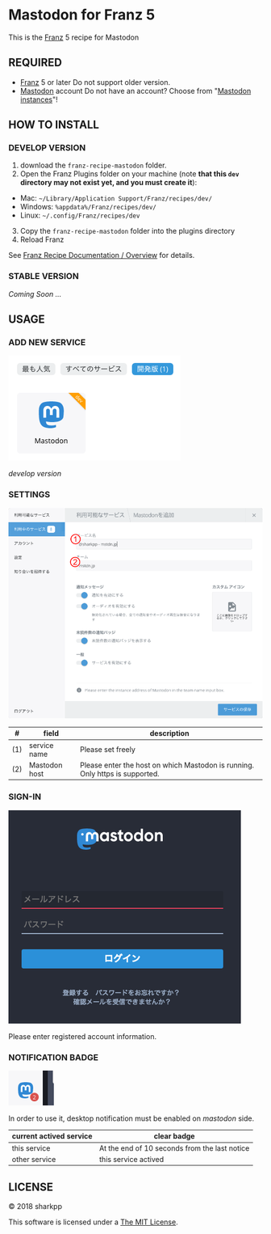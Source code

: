 # Mastodon for Franz 5

This is the [Franz](https://meetfranz.com/) 5 recipe for Mastodon

## REQUIRED

* [Franz](https://meetfranz.com/) 5 or later
  Do not support older version.
* [Mastodon](https://joinmastodon.org/) account
  Do not have an account?
  Choose from "[Mastodon instances](https://instances.social/list)"!

## HOW TO INSTALL

### DEVELOP VERSION

1. download the `franz-recipe-mastodon` folder.
2. Open the Franz Plugins folder on your machine (note **that this `dev` directory may not exist yet, and you must create it**):
  * Mac: `~/Library/Application Support/Franz/recipes/dev/`
  * Windows: `%appdata%/Franz/recipes/dev/`
  * Linux: `~/.config/Franz/recipes/dev`
3. Copy the `franz-recipe-mastodon` folder into the plugins directory
4. Reload Franz

See [Franz Recipe Documentation / Overview](https://github.com/meetfranz/plugins/blob/master/docs/integration.md)
 for details.

### STABLE VERSION

*Coming Soon ...*

## USAGE

### ADD NEW SERVICE

![](docs/add-service.png)

*develop version*

### SETTINGS

![](docs/add-service-settings.png)

| # | field | description |
|-|-|-|
| (1) | service name | Please set freely |
| (2) | Mastodon host | Please enter the host on which Mastodon is running. Only https is supported. |

### SIGN-IN

![](docs/mstdn_jp-signin.png)

Please enter registered account information.

### NOTIFICATION BADGE

![](docs/notification-badge-example.png)

In order to use it, desktop notification must be enabled on *mastodon* side.

| current actived service | clear badge |
|-|-|
| this service | At the end of 10 seconds from the last notice | 
| other service | this service actived |


## LICENSE

&copy; 2018 sharkpp

This software is licensed under a [The MIT License](http://opensource.org/licenses/MIT).
